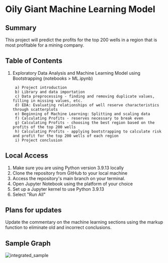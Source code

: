 # Oily Giant Machine Learning Model

<h2>Summary</h2>

This project will predict the profits for the top 200 wells in a region that is most profitable for a mining company.

<h2>Table of Contents</h2>

1. Exploratory Data Analysis and Machine Learning Model using Bootstrapping (notebooks > ML.ipynb)
      
        a) Project introduction
        b) Library and data importation
        c) Data preprocessing - finding and removing duplicate values, filling in missing values, etc.
        d) EDA: Evaluating relationships of well reserve characteristics through scatterplots
        e) Beginning of Machine Learning: Splitting and scaling data
        f) Calculating Profits - reserves necessary to break even
        g) Calculating Profits - choosing the best region based on the profits of the top 200 wells
        h) Calculating Profits - applying bootstrapping to calculate risk and profit for the top 200 wells of each region
        i) Project conclusion

<h2>Local Access</h2>

1. Make sure you are using Python version 3.9.13 locally
2. Clone the repository from GitHub to your local machine 
3. Access the repository's main branch on your terminal. 
4. Open Jupyter Notebook using the platform of your choice
5. Set up a Jupyter kernel to use Python 3.9.13
6. Select "Run All"

<h2>Plans for updates</h2>

Update the commentary on the machine learning sections using the markup function to eliminate old and incorrect conclusions. 

<h2>Sample Graph</h2>

![integrated_sample](https://github.com/LDeYoung17/oily-giant-tripleten/assets/70500225/907db3c3-a00e-4dca-b29d-944e91b530ca)
